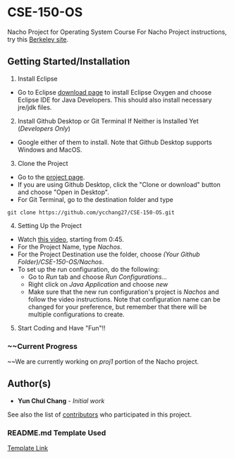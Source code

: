 # CSE-150-OS

Nacho Project for Operating System Course
For Nacho Project instructions, try this [Berkeley site](https://people.eecs.berkeley.edu/~kubitron/courses/cs162-F05/Nachos/index.html).

## Getting Started/Installation

1) Install Eclipse
* Go to Eclipse [download page](https://www.eclipse.org/downloads/) to install Eclipse Oxygen and choose Eclipse IDE for Java Developers. This should also install necessary jre/jdk files.

2) Install Github Desktop or Git Terminal If Neither is Installed Yet (*Developers Only*)
* Google either of them to install. Note that Github Desktop supports Windows and MacOS.

3) Clone the Project
* Go to the [project page](https://github.com/ycchang27/CSE-150-OS). 
* If you are using Github Desktop, click the "Clone or download" button and choose "Open in Desktop". 
* For Git Terminal, go to the destination folder and type
```
git clone https://github.com/ycchang27/CSE-150-OS.git
```

4) Setting Up the Project
* Watch [this video](https://www.youtube.com/watch?v=k-S8ucZT6mk), starting from 0:45.
* For the Project Name, type *Nachos*.
* For the Project Destination use the folder, choose *(Your Github Folder)/CSE-150-OS/Nachos*.
* To set up the run configuration, do the following:
	- Go to *Run* tab and choose *Run Configurations...*
	- Right click on *Java Application* and choose *new*
	- Make sure that the new run configuration's project is *Nachos* and follow the video instructions. Note that configuration name can be changed for your preference, but remember that there will be multiple configurations to create.

5) Start Coding and Have "Fun"!!

### ~~Current Progress

~~We are currently working on *proj1* portion of the Nacho project.

## Author(s)

* **Yun Chul Chang** - *Initial work*

See also the list of [contributors](https://github.com/ycchang27/CSE-150-OS/contributors) who participated in this project.

### README.md Template Used
[Template Link](https://gist.githubusercontent.com/PurpleBooth/109311bb0361f32d87a2/raw/824da51d0763e6855c338cc8107b2ff890e7dd43/README-Template.md)
